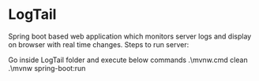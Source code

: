 # LogTail
Spring boot based web application which monitors server logs and display on browser with real time changes.
Steps to run server:

Go inside LogTail folder and execute below commands
.\mvnw.cmd clean
.\mvnw spring-boot:run
